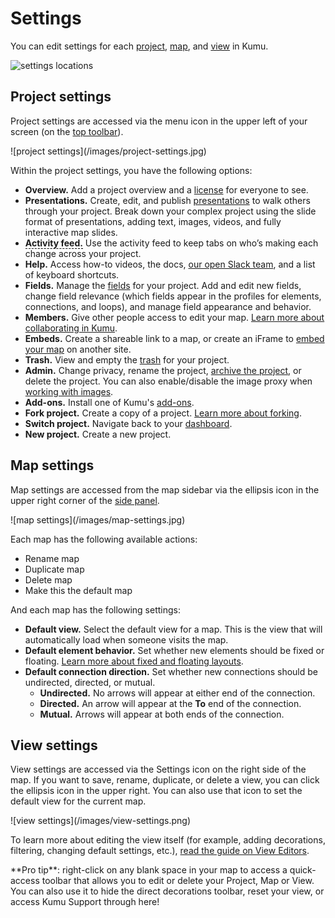 # Settings

You can edit settings for each [project](/overview/kumus-architecture.html#projects), [map](/overview/kumus-architecture.html#maps), and [view](/overview/kumus-architecture.html#views) in Kumu.

![settings locations](/images/settings-locations.jpg)


## Project settings

Project settings are accessed via the menu icon <i class="fa fa-bars"></i> in the upper left of your screen (on the [top toolbar](/overview/map-editor.html#top-toolbar)).

<span class="small plain">
![project settings](/images/project-settings.jpg)
</span>

Within the project settings, you have the following options:

* **Overview.** Add a project overview and a [license](/guides/licensing.html) for everyone to see.
* **Presentations.** Create, edit, and publish [presentations](/guides/presentations.md) to walk others through your project. Break down your complex project using the slide format of presentations, adding text, images, videos, and fully interactive map slides.
* <span data-placement="top" data-html="true" title="Available for Pro workspaces only" style="border-bottom: 1.5px dashed black"><strong>Activity feed.</strong></span> Use the activity feed to keep tabs on who’s making each change across your project.
* **Help.** Access how-to videos, the docs, [our open Slack team](chat.kumu.io), and a list of keyboard shortcuts.
* **Fields.** Manage the [fields](/guides/fields.html) for your project. Add and edit new fields, change field relevance (which fields appear in the profiles for elements, connections, and loops), and manage field appearance and behavior.
* **Members.** Give other people access to edit your map. [Learn more about collaborating in Kumu](/overview/collaboration.md).
* **Embeds.** Create a shareable link to a map, or create an iFrame to [embed your map](/guides/share-and-embed.html) on another site.
* **Trash.** View and empty the [trash](/overview/kumus-architecture.html#trash) for your project.
* **Admin.** Change privacy, rename the project, <span data-placement="top" data-html="true" title="Available for Pro workspaces only"><a href="/guides/archiving-projects.html">archive the project</a></span>, or delete the project. You can also enable/disable the image proxy when [working with images](/guides/images.html).
* **Add-ons.** Install one of Kumu's [add-ons](/guides/add-ons.html).
* **Fork project.** Create a copy of a project. [Learn more about forking](/guides/forking.html).
* **Switch project.** Navigate back to your [dashboard](/overview/dashboard.html).
* **New project.** Create a new project.


## Map settings

Map settings are accessed from the map sidebar via the ellipsis icon <i class="fa fa-ellipsis-h">  </i> in the upper right corner of the [side panel](/overview/map-editor.html#side-panel).

<span class="small plain">
![map settings](/images/map-settings.jpg)
</span>

Each map has the following available actions:
- Rename map
- Duplicate map
- Delete map
- Make this the default map

And each map has the following settings:

* **Default view.** Select the default view for a map. This is the view that will automatically load when someone visits the map.
* **Default element behavior.** Set whether new elements should be fixed or floating. [Learn more about fixed and floating layouts](/guides/layouts.html).
* **Default connection direction.** Set whether new connections should be undirected, directed, or mutual.
  * **Undirected.** No arrows will appear at either end of the connection.
  * **Directed.** An arrow will appear at the **To** end of the connection.
  * **Mutual.** Arrows will appear at both ends of the connection.


## View settings

View settings are accessed via the Settings icon <i class="fa fa-sliders">  </i> on the right side of the map. If you want to save, rename, duplicate, or delete a view, you can click the ellipsis icon <i class="fa fa-ellipsis-h">  </i> in the upper right. You can also use that icon to set the default view for the current map.

<span class="small plain">
![view settings](/images/view-settings.png)
</span>

To learn more about editing the view itself (for example, adding decorations, filtering, changing default settings, etc.), [read the guide on View Editors](/overview/view-editors.html).

<p class="alert alert-info">
**Pro tip**: right-click on any blank space in your map to access a quick-access toolbar that allows you to edit or delete your Project, Map or View. You can also use it to hide the direct decorations toolbar, reset your view, or access Kumu Support through here!
</p>
